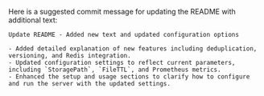 Here is a suggested commit message for updating the README with additional text:

```
Update README - Added new text and updated configuration options

- Added detailed explanation of new features including deduplication, versioning, and Redis integration.
- Updated configuration settings to reflect current parameters, including `StoragePath`, `FileTTL`, and Prometheus metrics.
- Enhanced the setup and usage sections to clarify how to configure and run the server with the updated settings.
```
